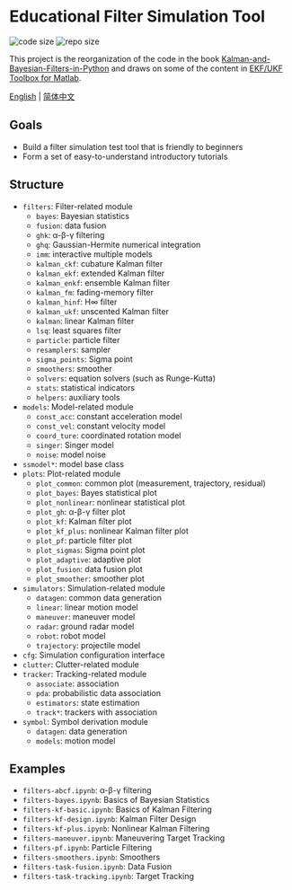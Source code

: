 # Educational Filter Simulation Tool

![code size](https://img.shields.io/github/languages/code-size/ivaquero/book-filters.svg)
![repo size](https://img.shields.io/github/repo-size/ivaquero/book-filters.svg)

This project is the reorganization of the code in the book [Kalman-and-Bayesian-Filters-in-Python](https://github.com/rlabbe/Kalman-and-Bayesian-Filters-in-Python) and draws on some of the content in [EKF/UKF Toolbox for Matlab](https://github.com/EEA-sensors/ekfukf).

<p align="left">
<a href="README.md">English</a> |
<a href="README-CN.md">简体中文</a>
</p>

## Goals

- Build a filter simulation test tool that is friendly to beginners
- Form a set of easy-to-understand introductory tutorials

## Structure

- `filters`: Filter-related module
  - `bayes`: Bayesian statistics
  - `fusion`: data fusion
  - `ghk`: α-β-γ filtering
  - `ghq`: Gaussian-Hermite numerical integration
  - `imm`: interactive multiple models
  - `kalman_ckf`: cubature Kalman filter
  - `kalman_ekf`: extended Kalman filter
  - `kalman_enkf`: ensemble Kalman filter
  - `kalman_fm`: fading-memory filter
  - `kalman_hinf`: H∞ filter
  - `kalman_ukf`: unscented Kalman filter
  - `kalman`: linear Kalman filter
  - `lsq`: least squares filter
  - `particle`: particle filter
  - `resamplers`: sampler
  - `sigma_points`: Sigma point
  - `smoothers`: smoother
  - `solvers`: equation solvers (such as Runge-Kutta)
  - `stats`: statistical indicators
  - `helpers`: auxiliary tools
- `models`: Model-related module
  - `const_acc`: constant acceleration model
  - `const_vel`: constant velocity model
  - `coord_ture`: coordinated rotation model
  - `singer`: Singer model
  - `noise`: model noise
- `ssmodel*`: model base class
- `plots`: Plot-related module
  - `plot_common`: common plot (measurement, trajectory, residual)
  - `plot_bayes`: Bayes statistical plot
  - `plot_nonlinear`: nonlinear statistical plot
  - `plot_gh`: α-β-γ filter plot
  - `plot_kf`: Kalman filter plot
  - `plot_kf_plus`: nonlinear Kalman filter plot
  - `plot_pf`: particle filter plot
  - `plot_sigmas`: Sigma point plot
  - `plot_adaptive`: adaptive plot
  - `plot_fusion`: data fusion plot
  - `plot_smoother`: smoother plot
- `simulators`: Simulation-related module
  - `datagen`: common data generation
  - `linear`: linear motion model
  - `maneuver`: maneuver model
  - `radar`: ground radar model
  - `robot`: robot model
  - `trajectory`: projectile model
- `cfg`: Simulation configuration interface
- `clutter`: Clutter-related module
- `tracker`: Tracking-related module
  - `associate`: association
  - `pda`: probabilistic data association
  - `estimators`: state estimation
  - `track*`: trackers with association
- `symbol`: Symbol derivation module
  - `datagen`: data generation
  - `models`: motion model

## Examples

- `filters-abcf.ipynb`: α-β-γ filtering
- `filters-bayes.ipynb`: Basics of Bayesian Statistics
- `filters-kf-basic.ipynb`: Basics of Kalman Filtering
- `filters-kf-design.ipynb`: Kalman Filter Design
- `filters-kf-plus.ipynb`: Nonlinear Kalman Filtering
- `filters-maneuver.ipynb`: Maneuvering Target Tracking
- `filters-pf.ipynb`: Particle Filtering
- `filters-smoothers.ipynb`: Smoothers
- `filters-task-fusion.ipynb`: Data Fusion
- `filters-task-tracking.ipynb`: Target Tracking
